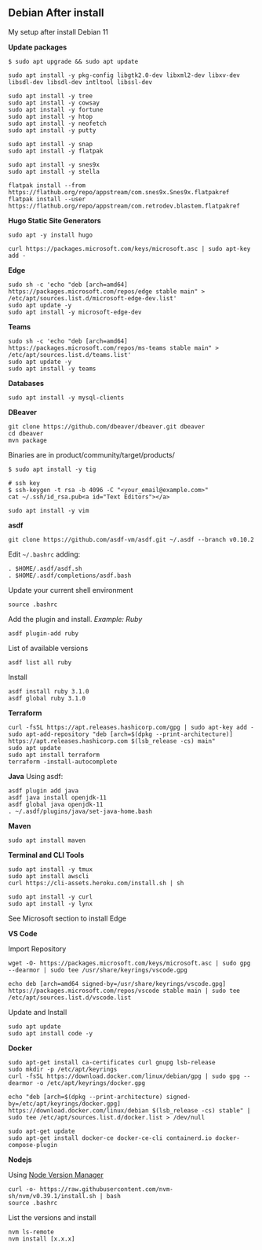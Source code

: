 ## Debian After install

My setup after install Debian 11


<a id="system"></a>
**Update packages**

```
$ sudo apt upgrade && sudo apt update
```


```
sudo apt install -y pkg-config libgtk2.0-dev libxml2-dev libxv-dev libsdl-dev libsdl-dev intltool libssl-dev
```


```
sudo apt install -y tree
sudo apt install -y cowsay
sudo apt install -y fortune
sudo apt install -y htop
sudo apt install -y neofetch
sudo apt install -y putty
```

<a id="packages"></a>
```
sudo apt install -y snap
sudo apt install -y flatpak
```

<a id="games"></a>
```
sudo apt install -y snes9x
sudo apt install -y stella

flatpak install --from https://flathub.org/repo/appstream/com.snes9x.Snes9x.flatpakref
flatpak install --user https://flathub.org/repo/appstream/com.retrodev.blastem.flatpakref
```

**Hugo Static Site Generators**
```
sudo apt -y install hugo
```

<a id="microsoft"></a>
```
curl https://packages.microsoft.com/keys/microsoft.asc | sudo apt-key add -
```

**Edge**
```
sudo sh -c 'echo "deb [arch=amd64] https://packages.microsoft.com/repos/edge stable main" > /etc/apt/sources.list.d/microsoft-edge-dev.list'
sudo apt update -y
sudo apt install -y microsoft-edge-dev
```

**Teams**
```
sudo sh -c 'echo "deb [arch=amd64] https://packages.microsoft.com/repos/ms-teams stable main" > /etc/apt/sources.list.d/teams.list'
sudo apt update -y
sudo apt install -y teams
```

**Databases**
<a id="Databases"></a>
```
sudo apt install -y mysql-clients
```

**DBeaver**
```
git clone https://github.com/dbeaver/dbeaver.git dbeaver
cd dbeaver
mvn package
```
Binaries are in product/community/target/products/

<a id="git"></a>
```
$ sudo apt install -y tig

# ssh key
$ ssh-keygen -t rsa -b 4096 -C "<your_email@example.com>"
cat ~/.ssh/id_rsa.pub<a id="Text Editors"></a>
```

```
sudo apt install -y vim
```

<a id="languages"></a>
**asdf**
```
git clone https://github.com/asdf-vm/asdf.git ~/.asdf --branch v0.10.2
```

Edit `~/.bashrc` adding:
```
. $HOME/.asdf/asdf.sh
. $HOME/.asdf/completions/asdf.bash
```

Update your current shell environment
```
source .bashrc
```

Add the plugin and install. _Example: Ruby_
```
asdf plugin-add ruby
```

List of available versions
```
asdf list all ruby
```

Install
```
asdf install ruby 3.1.0
asdf global ruby 3.1.0
```

<a id="terraform"></a>
**Terraform**
```
curl -fsSL https://apt.releases.hashicorp.com/gpg | sudo apt-key add -
sudo apt-add-repository "deb [arch=$(dpkg --print-architecture)] https://apt.releases.hashicorp.com $(lsb_release -cs) main"
sudo apt update
sudo apt install terraform
terraform -install-autocomplete
```

<a id="languages"></a>
**Java**
Using asdf:
```
asdf plugin add java
asdf java install openjdk-11
asdf global java openjdk-11
. ~/.asdf/plugins/java/set-java-home.bash
```

**Maven**
```
sudo apt install maven
```

**Terminal and CLI Tools**
<a id="Terminal"></a>
```
sudo apt install -y tmux
sudo apt install awscli
curl https://cli-assets.heroku.com/install.sh | sh
```

<a id="Browsers"></a>
```
sudo apt install -y curl
sudo apt install -y lynx
```
See Microsoft section to install Edge


<a id="ides"></a>
**VS Code**

Import Repository
```
wget -O- https://packages.microsoft.com/keys/microsoft.asc | sudo gpg --dearmor | sudo tee /usr/share/keyrings/vscode.gpg

echo deb [arch=amd64 signed-by=/usr/share/keyrings/vscode.gpg] https://packages.microsoft.com/repos/vscode stable main | sudo tee /etc/apt/sources.list.d/vscode.list
```

Update and Install
```
sudo apt update
sudo apt install code -y
```

<a id="docker"></a>
**Docker**
```
sudo apt-get install ca-certificates curl gnupg lsb-release
sudo mkdir -p /etc/apt/keyrings
curl -fsSL https://download.docker.com/linux/debian/gpg | sudo gpg --dearmor -o /etc/apt/keyrings/docker.gpg

echo "deb [arch=$(dpkg --print-architecture) signed-by=/etc/apt/keyrings/docker.gpg] https://download.docker.com/linux/debian $(lsb_release -cs) stable" | sudo tee /etc/apt/sources.list.d/docker.list > /dev/null

sudo apt-get update
sudo apt-get install docker-ce docker-ce-cli containerd.io docker-compose-plugin
```

<a id="nodejs"></a>
**Nodejs**

Using [Node Version Manager](https://github.com/nvm-sh/nvm)
```
curl -o- https://raw.githubusercontent.com/nvm-sh/nvm/v0.39.1/install.sh | bash
source .bashrc 
```

List the versions and install
```
nvm ls-remote
nvm install [x.x.x]
```
